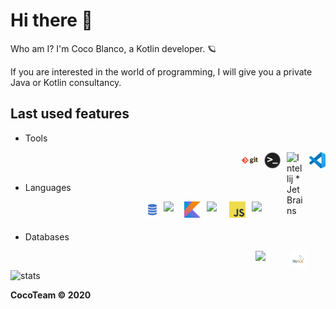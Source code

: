 # Hi there 👋

Who am I? I'm Coco Blanco, a Kotlin developer. 🪐
<p>If you are interested in the world of programming, I will give you a private Java or Kotlin consultancy.

<br />

## Last used features

* Tools

<!--Vscode-->
  [<img alt="Visual Studio Code" align="right" width="26px" src="https://raw.githubusercontent.com/github/explore/80688e429a7d4ef2fca1e82350fe8e3517d3494d/topics/visual-studio-code/visual-studio-code.png" />][tip]

<!--Intellij-->
  [<img alt="Intellij * JetBrains" style="padding-right: 10px" align="right" width="26px" src="https://resources.jetbrains.com/storage/products/intellij-idea/img/meta/intellij-idea_logo_300x300.png" />][tip]

<!--Terminal-->
  [<img alt="Based command line * Terminal" style="padding-right: 10px;" align="right" width="26px" src="https://raw.githubusercontent.com/github/explore/80688e429a7d4ef2fca1e82350fe8e3517d3494d/topics/terminal/terminal.png" />][tip]

<!--Git-->
  [<img style="padding-right: 10px;" align="right" width="26px" src="https://raw.githubusercontent.com/github/explore/80688e429a7d4ef2fca1e82350fe8e3517d3494d/topics/git/git.png" />][tip]

<br />
<br />

* Languages

<!--C-->
  [<img style="padding-right: 30px;" align="right" width="26px" src="https://cdn.iconscout.com/icon/free/png-512/c-programming-569564.png" />][tip]

<!--Javascript-->
  [<img style="padding-right: 10px" align="right" width="26px" src="https://raw.githubusercontent.com/github/explore/80688e429a7d4ef2fca1e82350fe8e3517d3494d/topics/javascript/javascript.png" />][tip]
	
<!--TypeScript-->
  [<img style="padding-right: 10px" align="right" width="26px" src="https://upload.wikimedia.org/wikipedia/commons/4/4c/Typescript_logo_2020.svg" />][tip]


<!--Kotlin-->
  [<img style="padding-right: 10px;" align="right" width="26px" src="https://raw.githubusercontent.com/github/explore/80688e429a7d4ef2fca1e82350fe8e3517d3494d/topics/kotlin/kotlin.png" />][tip]

<!--Java-->
  [<img style="padding-right: 5px;" align="right" width="28px" src="https://icon-library.com/images/java-icon-png/java-icon-png-15.jpg" />][tip]

<!--Sql-->
  [<img alt="Sql" style="padding-right: 5px;" align="right" width="26px" src="https://raw.githubusercontent.com/github/explore/80688e429a7d4ef2fca1e82350fe8e3517d3494d/topics/sql/sql.png" />][tip]

<br />
<br />

* Databases 

<!--Mysql-->
  [<img style="padding-right: 30px;" align="right" width="26px" src="https://raw.githubusercontent.com/github/explore/80688e429a7d4ef2fca1e82350fe8e3517d3494d/topics/mysql/mysql.png" />][tip]
	
<!--Sqlite-->
  [<img style="padding-right: 30px;" align="right" width="26px" src="https://upload.wikimedia.org/wikipedia/commons/thumb/3/38/SQLite370.svg/1200px-SQLite370.svg.png" />][tip]

<br />


<p align="center">
	
![stats][g-status]
</p>

**CocoTeam © 2020**


[tip]: #

<!--Discord-badge-->
[d-badge]: https://img.shields.io/discord/731418677877932082?label=Join%20discord&logo=discord&style=social

<!--Github-status-->
[g-status]: https://github-readme-stats.vercel.app/api?username=Pedromdsn&show_icons=true&theme=dark&count_private
